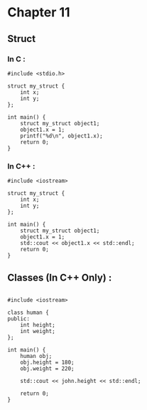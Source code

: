 # Chapter 11

## Struct

### In C :

```
#include <stdio.h>

struct my_struct {
    int x;
    int y;
};

int main() {
    struct my_struct object1;
    object1.x = 1;
    printf("%d\n", object1.x);
    return 0;
}

```

### In C++ :

```
#include <iostream>

struct my_struct {
    int x;
    int y;
};

int main() {
    struct my_struct object1;
    object1.x = 1;
    std::cout << object1.x << std::endl;
    return 0;
}

```

## Classes (In C++ Only) :

```

#include <iostream>

class human {
public:
    int height;
    int weight;
};

int main() {
    human obj;
    obj.height = 180;
    obj.weight = 220;

    std::cout << john.height << std::endl;

    return 0;
}

```
